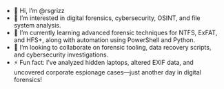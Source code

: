 - 👋 Hi, I’m @rsgrizz  
- 👀 I’m interested in digital forensics, cybersecurity, OSINT, and file system analysis.  
- 🌱 I’m currently learning advanced forensic techniques for NTFS, ExFAT, and HFS+, along with automation using PowerShell and Python.  
- 💞️ I’m looking to collaborate on forensic tooling, data recovery scripts, and cybersecurity investigations.  
- ⚡ Fun fact: I’ve analyzed hidden laptops, altered EXIF data, and uncovered corporate espionage cases—just another day in digital forensics!  

<!---
rsgrizz/rsgrizz is a ✨ special ✨ repository because its `README.md` (this file) appears on your GitHub profile.
You can click the Preview link to take a look at your changes.
--->
